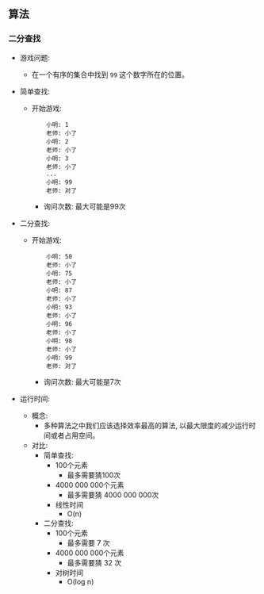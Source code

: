 ## 算法

### 二分查找
- 游戏问题:
    - 在一个有序的集合中找到 `99` 这个数字所在的位置。

- 简单查找:
    - 开始游戏:
        ```
            小明: 1
            老师: 小了
            小明: 2
            老师: 小了
            小明: 3
            老师: 小了
            ...
            小明: 99
            老师: 对了
        ```
        - 询问次数: 最大可能是99次
- 二分查找:
    - 开始游戏:
        ```
            小明: 50
            老师: 小了
            小明: 75
            老师: 小了
            小明: 87
            老师: 小了
            小明: 93
            老师: 小了
            小明: 96
            老师: 小了
            小明: 98
            老师: 小了
            小明: 99
            老师: 对了
        ```
        - 询问次数: 最大可能是7次

- 运行时间:
    - 概念:
        - 多种算法之中我们应该选择效率最高的算法, 以最大限度的减少运行时间或者占用空间。
    - 对比:
        - 简单查找:
            - 100个元素
                - 最多需要猜100次
            - 4000 000 000个元素
                - 最多需要猜 4000 000 000次
            - 线性时间
                - O(n)
        - 二分查找:
            - 100个元素
                - 最多需要 7 次
            - 4000 000 000个元素
                - 最多需要猜 32 次
            - 对树时间
                - O(log n)
